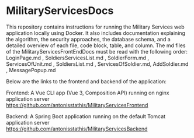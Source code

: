 # MilitaryServicesDocs
This repository contains instructions for running the Military Services web application locally using Docker. It also includes documentation explaining the algorithm, the security approaches, the database schema, and a detailed overview of each file, code block, table, and column. The md files of the MilitaryServicesFrontEndDocs must be read with the following order:
LoginPage.md , SoldiersServicesList.md , SoldierForm.md , ServicesOfUnit.md , SoldiersList.md , ServicesOfSoldier.md, AddSoldier.md , MessagePopup.md

Below are the links to the frontend and backend of the application:

Frontend: A Vue CLI app (Vue 3, Composition API) running on nginx application server
https://github.com/antonisstathis/MilitaryServicesFrontend

Backend: A Spring Boot application running on the default Tomcat application server
https://github.com/antonisstathis/MilitaryServicesBackend
